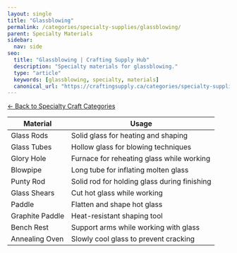 ```yaml
---
layout: single
title: "Glassblowing"
permalink: /categories/specialty-supplies/glassblowing/
parent: Specialty Materials
sidebar:
  nav: side
seo:
  title: "Glassblowing | Crafting Supply Hub"
  description: "Specialty materials for glassblowing."
  type: "article"
  keywords: [glassblowing, specialty, materials]
  canonical_url: "https://craftingsupply.ca/categories/specialty-supplies/glassblowing/"
---
```


[← Back to Specialty Craft Categories](/categories/specialty-supplies/)

| Material | Usage |
|----------|-------|
| Glass Rods | Solid glass for heating and shaping |
| Glass Tubes | Hollow glass for blowing techniques |
| Glory Hole | Furnace for reheating glass while working |
| Blowpipe | Long tube for inflating molten glass |
| Punty Rod | Solid rod for holding glass during finishing |
| Glass Shears | Cut hot glass while working |
| Paddle | Flatten and shape hot glass |
| Graphite Paddle | Heat-resistant shaping tool |
| Bench Rest | Support arms while working with glass |
| Annealing Oven | Slowly cool glass to prevent cracking |
